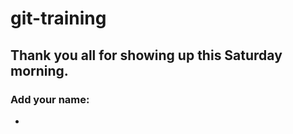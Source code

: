 # git-training

## Thank you all for showing up this Saturday morning.

### Add your name:

* <Name>
